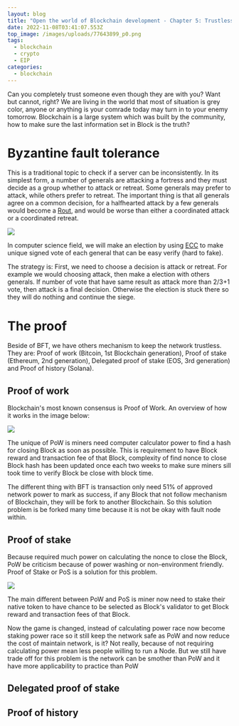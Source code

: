 ```yaml
---
layout: blog
title: "Open the world of Blockchain development - Chapter 5: Trustless (consensus)"
date: 2022-11-08T03:41:07.553Z
top_image: /images/uploads/77643899_p0.png
tags:
  - blockchain
  - crypto
  - EIP
categories:
  - blockchain
---
```

Can you completely trust someone even though they are with you? Want but cannot, right? We are living in the world that most of situation is grey color, anyone or anything is your comrade today may turn in to your enemy tomorrow. Blockchain is a large system which was built by the community, how to make sure the last information set in Block is the truth?

<!-- more -->

# Byzantine fault tolerance

This is a traditional topic to check if a server can be inconsistently. In its simplest form, a number of generals are attacking a fortress and they must decide as a group whether to attack or retreat. Some generals may prefer to attack, while others prefer to retreat. The important thing is that all generals agree on a common decision, for a halfhearted attack by a few generals would become a [Rout](https://en.wikipedia.org/wiki/Rout "Rout"), and would be worse than either a coordinated attack or a coordinated retreat.

![](https://upload.wikimedia.org/wikipedia/commons/thumb/f/fc/Byzantine_Generals.png/1920px-Byzantine_Generals.png)

In computer science field, we will make an election by using [ECC](https://en.whyelsetheyare.tk/2022/10/30/open-the-world-of-blockchain-development-chapter-1-how-blockchain-can-protect-your-value-cryptography/) to make unique signed vote of each general that can be easy verify (hard to fake).

The strategy is: First, we need to choose a decision is attack or retreat. For example we would choosing attack, then make a election with others generals. If number of vote that have same result as attack more than 2/3+1 vote, then attack is a final decision. Otherwise the election is stuck there so they will do nothing and continue the siege.

# The proof

Beside of BFT, we have others mechanism to keep the network trustless. They are: Proof of work (Bitcoin, 1st Blockchain generation), Proof of stake (Ethereum, 2nd generation), Delegated proof of stake (EOS, 3rd generation) and Proof of history (Solana).

## Proof of work

Blockchain's most known consensus is Proof of Work. An overview of how it works in the image below:

![](https://capital.com/files/glossary/-infographics-Proof-of-Work-PoW-.png)

The unique of PoW is miners need computer calculator power to find a hash for closing Block as soon as possible. This is requirement to have Block reward and transaction fee of that Block, complexity of find nonce to close Block hash has been updated once each two weeks to make sure miners sill took time to verify Block be close with block time.

The different thing with BFT is transaction only need 51% of approved network power to mark as success, if any Block that not follow mechanism of Blockchain, they will be fork to another Blockchain. So this solution problem is be forked many time because it is not be okay with fault node within.

## Proof of stake

Because required much power on calculating the nonce to close the Block, PoW be criticism because of power washing or non-environment friendly. Proof of Stake or PoS is a solution for this problem.

![](https://capital.com/files/glossary/-infographics-Proof-of-Stake-PoS-.png)

The main different between PoW and PoS is miner now need to stake their native token to have chance to be selected as Block's validator to get Block reward and transaction fees of that Block.

Now the game is changed, instead of calculating power race now become staking power race so it still keep the network safe as PoW and now reduce the cost of maintain network, is it? Not really, because of not requiring calculating power mean less people willing to run a Node. But we still have trade off for this problem is the network can be smother than PoW and it have more applicability to practice than PoW

## Delegated proof of stake

## Proof of history